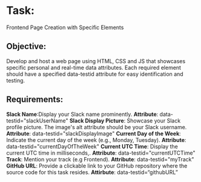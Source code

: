# Task: 
Frontend Page Creation with Specific Elements
## Objective: 
Develop and host a web page using HTML, CSS and JS that showcases specific personal and real-time data attributes. Each required element should have a specified data-testid attribute for easy identification and testing.
## Requirements:
**Slack Name**:Display your Slack name prominently.
**Attribute**: data-testid="slackUserName"
**Slack Display Picture**:
Showcase your Slack profile picture.
The image's alt attribute should be your Slack username.
**Attribute**: data-testid="slackDisplayImage"
**Current Day of the Week**:
Indicate the current day of the week (e.g., Monday, Tuesday).
**Attribute**: data-testid="currentDayOfTheWeek"
**Current UTC Time**:
Display the current UTC time in milliseconds,.
**Attribute**: data-testid="currentUTCTime"
**Track**:
Mention your track (e.g Frontend).
**Attribute**: data-testid="myTrack"
**GitHub URL**:
Provide a clickable link to your GitHub repository where the source code for this task resides.
**Attirbute**: data-testid=“githubURL”